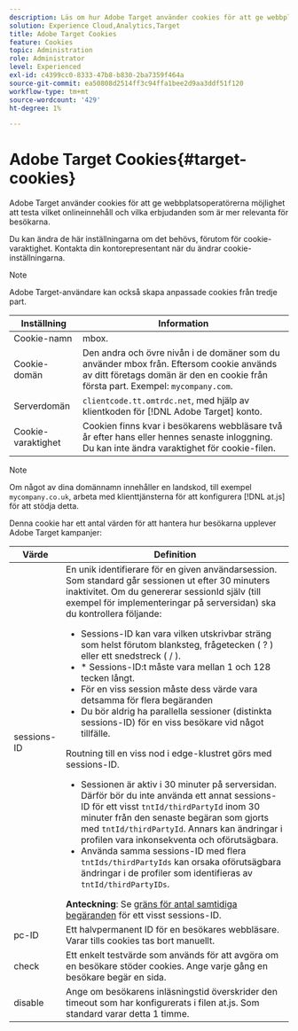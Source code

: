 ```yaml
---
description: Läs om hur Adobe Target använder cookies för att ge webbplatsoperatörer möjlighet att testa vilket onlineinnehåll och vilka erbjudanden som är mer relevanta för besökarna.
solution: Experience Cloud,Analytics,Target
title: Adobe Target Cookies
feature: Cookies
topic: Administration
role: Administrator
level: Experienced
exl-id: c4399cc0-8333-47b8-b830-2ba7359f464a
source-git-commit: ea50808d2514ff3c94ffa1bee2d9aa3ddf51f120
workflow-type: tm+mt
source-wordcount: '429'
ht-degree: 1%

---
```


# Adobe Target Cookies{#target-cookies}

Adobe Target använder cookies för att ge webbplatsoperatörerna möjlighet att testa vilket onlineinnehåll och vilka erbjudanden som är mer relevanta för besökarna.

Du kan ändra de här inställningarna om det behövs, förutom för cookie-varaktighet. Kontakta din kontorepresentant när du ändrar cookie-inställningarna.

>[!NOTE]
>
>Adobe Target-användare kan också skapa anpassade cookies från tredje part.

| Inställning | Information |
| --- | --- |
| Cookie-namn | mbox. |
| Cookie-domän | Den andra och övre nivån i de domäner som du använder mbox från. Eftersom cookie används av ditt företags domän är den en cookie från första part. Exempel: `mycompany.com`. |
| Serverdomän | `clientcode.tt.omtrdc.net`, med hjälp av klientkoden för [!DNL Adobe Target] konto. |
| Cookie-varaktighet | Cookien finns kvar i besökarens webbläsare två år efter hans eller hennes senaste inloggning. Du kan inte ändra varaktighet för cookie-filen. |



>[!NOTE]
>
>Om något av dina domännamn innehåller en landskod, till exempel `mycompany.co.uk`, arbeta med klienttjänsterna för att konfigurera [!DNL at.js] för att stödja detta.

Denna cookie har ett antal värden för att hantera hur besökarna upplever Adobe Target kampanjer:

| Värde | Definition |
| --- | --- |
| sessions-ID | En unik identifierare för en given användarsession. Som standard går sessionen ut efter 30 minuters inaktivitet. Om du genererar sessionId själv (till exempel för implementeringar på serversidan) ska du kontrollera följande:<ul><li>Sessions-ID kan vara vilken utskrivbar sträng som helst förutom blanksteg, frågetecken ( ? ) eller ett snedstreck ( / ).</li><li>* Sessions-ID:t måste vara mellan 1 och 128 tecken långt.</li><li>För en viss session måste dess värde vara detsamma för flera begäranden</li><li>Du bör aldrig ha parallella sessioner (distinkta sessions-ID) för en viss besökare vid något tillfälle.</li></ul>Routning till en viss nod i edge-klustret görs med sessions-ID.<ul><li>Sessionen är aktiv i 30 minuter på serversidan. Därför bör du inte använda ett annat sessions-ID för ett visst `tntId/thirdPartyId` inom 30 minuter från den senaste begäran som gjorts med `tntId/thirdPartyId`. Annars kan ändringar i profilen vara inkonsekventa och oförutsägbara.</li><li>Använda samma sessions-ID med flera `tntIds/thirdPartyIds` kan orsaka oförutsägbara ändringar i de profiler som identifieras av `tntId/thirdPartyIDs`.</li></ul>**Anteckning**: Se [gräns för antal samtidiga begäranden](https://experienceleague.adobe.com/docs/target/using/troubleshoot/target-limits.html?lang=en#content-delivery) för ett visst sessions-ID. |
| pc-ID | Ett halvpermanent ID för en besökares webbläsare. Varar tills cookies tas bort manuellt. |
| check | Ett enkelt testvärde som används för att avgöra om en besökare stöder cookies. Ange varje gång en besökare begär en sida. |
| disable | Ange om besökarens inläsningstid överskrider den timeout som har konfigurerats i filen at.js. Som standard varar detta 1 timme. |

